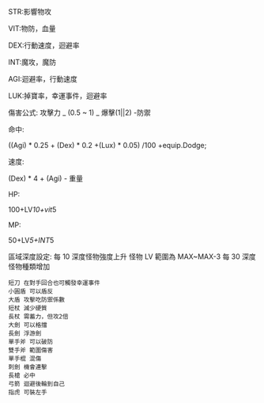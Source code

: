 STR:影響物攻

VIT:物防，血量

DEX:行動速度，迴避率

INT:魔攻，魔防

AGI:迴避率，行動速度

LUK:掉寶率，幸運事件，迴避率

傷害公式:
攻擊力 _ (0.5 ~ 1) _ 爆擊(1||2) -防禦

命中:

((Agi) * 0.25 + (Dex) * 0.2 +(Lux) * 0.05) /100 +equip.Dodge;

速度:

(Dex) * 4 + (Agi) - 重量

HP:

100+LV*10+vit*5

MP:

50+LV*5+INT*5

區域深度設定:
每 10 深度怪物強度上升
怪物 LV 範圍為 MAX~MAX-3
每 30 深度怪物種類增加

    短刀 在對手回合也可觸發幸運事件
    小圓盾 可以盾反
    大盾 攻擊吃防禦係數
    短杖 減少硬質
    長杖 需蓄力，但攻2倍
    大劍 可以格擋
    長劍 浮游劍
    單手斧 可以破防
    雙手斧 範圍傷害
    單手棍 混傷
    刺劍 機會連擊
    長槍 必中
    弓箭 迴避後輪到自己
    指虎 可裝左手
